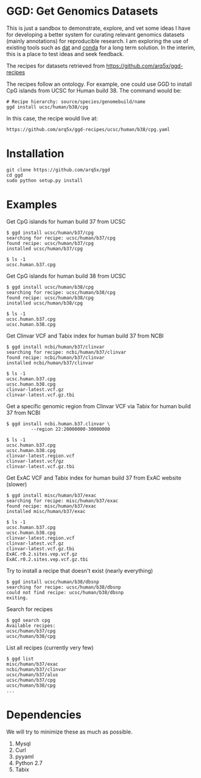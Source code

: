 GGD: Get Genomics Datasets
==========================

This is just a sandbox to demonstrate, explore, and vet some ideas I have for developing a better system for curating relevant genomics datasets (mainly annotations) for reproducible research. I am exploring the use of existing tools such as [dat](http://dat-data.com/) and [conda](http://conda.pydata.org/docs/) for a long term solution. In the interim, this is a place to test ideas and seek feedback.

The recipes for datasets retrieved from https://github.com/arq5x/ggd-recipes

The recipes follow an ontology. For example, one could use GGD to install CpG islands from UCSC for Human build 38.  The command would be:

	# Recipe hierarchy: source/species/genomebuild/name
	ggd install ucsc/human/b38/cpg

In this case, the recipe would live at:

	https://github.com/arq5x/ggd-recipes/ucsc/human/b38/cpg.yaml


Installation
============

    git clone https://github.com/arq5x/ggd
    cd ggd
    sudo python setup.py install


Examples
========

Get CpG islands for human build 37 from UCSC 

	$ ggd install ucsc/human/b37/cpg
    searching for recipe: ucsc/human/b37/cpg
    found recipe: ucsc/human/b37/cpg
    installed ucsc/human/b37/cpg

    $ ls -1
    ucsc.human.b37.cpg

Get CpG islands for human build 38 from UCSC

	$ ggd install ucsc/human/b38/cpg
    searching for recipe: ucsc/human/b38/cpg
    found recipe: ucsc/human/b38/cpg
    installed ucsc/human/b38/cpg

    $ ls -1
    ucsc.human.b37.cpg
    ucsc.human.b38.cpg

Get Clinvar VCF and Tabix index for human build 37 from NCBI

    $ ggd install ncbi/human/b37/clinvar
    searching for recipe: ncbi/human/b37/clinvar
    found recipe: ncbi/human/b37/clinvar
    installed ncbi/human/b37/clinvar

    $ ls -1
    ucsc.human.b37.cpg
    ucsc.human.b38.cpg
	clinvar-latest.vcf.gz
	clinvar-latest.vcf.gz.tbi

Get a specific genomic region from Clinvar VCF via Tabix for human build 37 from NCBI

	$ ggd install ncbi.human.b37.clinvar \
	         --region 22:20000000-30000000

	$ ls -1
	ucsc.human.b37.cpg
    ucsc.human.b38.cpg
	clinvar-latest.region.vcf
	clinvar-latest.vcf/gz
	clinvar-latest.vcf.gz.tbi

Get ExAC VCF and Tabix index for human build 37 from ExAC website (slower)

	$ ggd install misc/human/b37/exac
    searching for recipe: misc/human/b37/exac
    found recipe: misc/human/b37/exac
    installed misc/human/b37/exac

    $ ls -1
	ucsc.human.b37.cpg
    ucsc.human.b38.cpg
	clinvar-latest.region.vcf
	clinvar-latest.vcf.gz
	clinvar-latest.vcf.gz.tbi
    ExAC.r0.2.sites.vep.vcf.gz
    ExAC.r0.2.sites.vep.vcf.gz.tbi

Try to install a recipe that doesn't exist (nearly everything)

	$ ggd install ucsc/human/b38/dbsnp
    searching for recipe: ucsc/human/b38/dbsnp
    could not find recipe: ucsc/human/b38/dbsnp
    exiting.

Search for recipes
	
	$ ggd search cpg
	Available recipes:
	ucsc/human/b37/cpg
	ucsc/human/b38/cpg

List all recipes (currently very few)

	$ ggd list
	misc/human/b37/exac
	ncbi/human/b37/clinvar
	ucsc/human/b37/alus
	ucsc/human/b37/cpg
	ucsc/human/b38/cpg
	...


Dependencies
============
We will try to minimize these as much as possible.

1. Mysql
2. Curl
3. pyyaml
4. Python 2.7
5. Tabix
